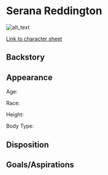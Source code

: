 # Serana Reddington

![alt_text]()

[Link to character sheet]()

## Backstory

## Appearance

Age:

Race:

Height:

Body Type:

## Disposition

## Goals/Aspirations
